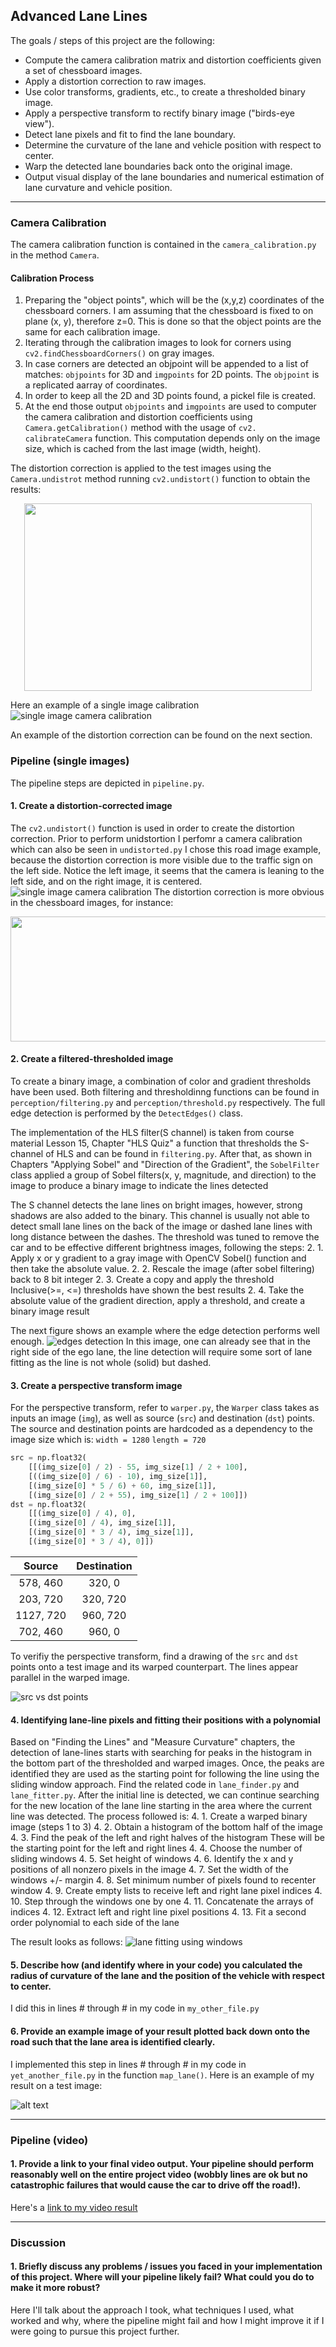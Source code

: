 ## Advanced Lane Lines

The goals / steps of this project are the following:

* Compute the camera calibration matrix and distortion coefficients given a set of chessboard images.
* Apply a distortion correction to raw images.
* Use color transforms, gradients, etc., to create a thresholded binary image.
* Apply a perspective transform to rectify binary image ("birds-eye view").
* Detect lane pixels and fit to find the lane boundary.
* Determine the curvature of the lane and vehicle position with respect to center.
* Warp the detected lane boundaries back onto the original image.
* Output visual display of the lane boundaries and numerical estimation of lane curvature and vehicle position.

[//]: # (Image References)

[image0]: ./output_images/calibration/calibrated_calibration3.jpg "Single Image Calibration"
[image1]: ./output_images/distortion_correction/distortion_correction_test2.jpg "Undistorted"
[image2]: ./output_images/edge_detection/edge_detection_test2_result.jpg "Edge Detection"
[image3]: ./output_images/perspective_transform/bird_eye_view_test2.jpg "Perspective Transform Transformed"
[image4]: ./output_images/lane_fitting/lane_fitting_test2.jpg "Lane Fitting"

[image5]: ./examples/warped_straight_lines.jpg "Warp Example"
[image6]: ./examples/color_fit_lines.jpg "Fit Visual"
[image7]: ./examples/example_output.jpg "Output"
[video1]: ./project_video.mp4 "Video"

---

### Camera Calibration

The camera calibration function is contained in the `camera_calibration.py` in the method `Camera`.

#### Calibration Process
1. Preparing the "object points", which will be the (x,y,z) coordinates of the chessboard corners.
  I am assuming that the chessboard is fixed to on plane (x, y), therefore z=0. This is done so that the object points are the same for each calibration image.
2. Iterating through the calibration images to look for corners using `cv2.findChessboardCorners()` on gray images.
3. In case corners are detected an objpoint will be appended to a list of matches: `objpoints` for 3D and `imgpoints` for 2D points.
  The `objpoint` is a replicated aarray of coordinates.
4. In order to keep all the 2D and 3D points found, a pickel file is created.
5. At the end those output `objpoints` and `imgpoints` are used to computer the camera calibration and distortion coefficients using `Camera.getCalibration()`
  method with the usage of `cv2.   calibrateCamera` function. This computation depends only on the image size, which is cached from the last image (width, height).

The distortion correction is applied to the test images using the `Camera.undistrot` method running `cv2.undistort()` function to obtain the results:
  <p align="center">
  <img width="460" height="300" src="./output_images/calibration/chessboard_calibration.png">
</p>

Here an example of a single image calibration
![single image camera calibration][image0]


An example of the distortion correction can be found on the next section.
### Pipeline (single images)
The pipeline steps are depicted in `pipeline.py`.

#### 1. Create a distortion-corrected image
The `cv2.undistort()` function is used in order to create the distortion correction. Prior to perform unidstortion I perfomr a camera calibration which can also be seen in `undistorted.py`
I chose this road image example, because the distortion correction is more visible due to the traffic sign on the left side. Notice the left image, it seems that the camera is leaning to the left side, and on the right image, it is centered.
![single image camera calibration][image1]
The distortion correction is more obvious in the chessboard images, for instance:
  <p align="center">
  <img width="600" height="200" src="./output_images/distortion_correction/distortion_correction_calibration1.jpg">
</p>

#### 2. Create a filtered-thresholded image
To create a binary image, a combination of color and gradient thresholds have been used. Both filtering and thresholdinng functions can be found in `perception/filtering.py` and `perception/threshold.py` respectively. The full edge detection is performed by the `DetectEdges()` class.

The implementation of the HLS filter(S channel) is taken from course material Lesson 15, Chapter "HLS Quiz" a function that thresholds the S-channel of HLS and can be found in `filtering.py`. After that, as shown in Chapters "Applying Sobel" and "Direction of the Gradient", the `SobelFilter` class applied a group of Sobel filters(x, y, magnitude, and direction) to the image to produce a binary image to indicate the lines detected

The S channel detects the lane lines on bright images, however, strong shadows are also added to the binary. This channel is usually not able to detect small lane lines on the back of the image or dashed lane lines with long distance between the dashes. The threshold was tuned to remove the car and to be effective different brightness images, following the steps:
2. 1. Apply x or y gradient to a gray image with OpenCV Sobel() function and then take the absolute value.
2. 2. Rescale the image (after sobel filtering) back to 8 bit integer
2. 3. Create a copy and apply the threshold
   Inclusive(>=, <=) thresholds have shown the best results
2. 4. Take the absolute value of the gradient direction, apply a threshold, and create a binary image result

The next figure shows an example where the edge detection performs well enough.
![edges detection][image2]
In this image, one can already see that in the right side of the ego lane, the line detection will require some sort of lane fitting as the line is not whole (solid) but dashed.

#### 3. Create a perspective transform image
For the perspective transform, refer to `warper.py`, the `Warper` class takes as inputs an image (`img`), as well as source (`src`) and destination (`dst`) points. The source and destination points are hardcoded as a dependency to the image size which is: `width = 1280` `length = 720`

```python
src = np.float32(
    [[(img_size[0] / 2) - 55, img_size[1] / 2 + 100],
    [((img_size[0] / 6) - 10), img_size[1]],
    [(img_size[0] * 5 / 6) + 60, img_size[1]],
    [(img_size[0] / 2 + 55), img_size[1] / 2 + 100]])
dst = np.float32(
    [[(img_size[0] / 4), 0],
    [(img_size[0] / 4), img_size[1]],
    [(img_size[0] * 3 / 4), img_size[1]],
    [(img_size[0] * 3 / 4), 0]])
```

| Source        | Destination   |
|:-------------:|:-------------:|
| 578, 460      | 320, 0        |
| 203, 720      | 320, 720      |
| 1127, 720     | 960, 720      |
| 702, 460      | 960, 0        |

To verifiy the perspective transform, find a drawing of the `src` and `dst` points onto a test image and its warped counterpart. The lines appear parallel in the warped image.

![src vs dst points][image3]

#### 4. Identifying lane-line pixels and fitting their positions with a polynomial
Based on "Finding the Lines" and "Measure Curvature" chapters, the detection of lane-lines starts with searching for peaks in the histogram in the bottom part of the thresholded and warped images. Once, the peaks are identified they are used as the starting point for following the line using the sliding window approach. Find the related code in `lane_finder.py` and `lane_fitter.py`. After the initial line is detected, we can continue searching for the new location of the lane line starting in the area where the current line was detected.
The process followed is:
4. 1. Create a warped binary image (steps 1 to 3)
4. 2. Obtain a histogram of the bottom half of the image
4. 3. Find the peak of the left and right halves of the histogram
      These will be the starting point for the left and right lines
4. 4. Choose the number of sliding windows
4. 5. Set height of windows
4. 6. Identify the x and y positions of all nonzero pixels in the image
4. 7. Set the width of the windows +/- margin
4. 8. Set minimum number of pixels found to recenter window
4. 9. Create empty lists to receive left and right lane pixel indices
4. 10. Step through the windows one by one
4. 11. Concatenate the arrays of indices
4. 12. Extract left and right line pixel positions
4. 13. Fit a second order polynomial to each side of the lane

The result looks as follows:
![lane fitting using windows][image4]

#### 5. Describe how (and identify where in your code) you calculated the radius of curvature of the lane and the position of the vehicle with respect to center.

I did this in lines # through # in my code in `my_other_file.py`

#### 6. Provide an example image of your result plotted back down onto the road such that the lane area is identified clearly.

I implemented this step in lines # through # in my code in `yet_another_file.py` in the function `map_lane()`.  Here is an example of my result on a test image:

![alt text][image6]

---

### Pipeline (video)

#### 1. Provide a link to your final video output.  Your pipeline should perform reasonably well on the entire project video (wobbly lines are ok but no catastrophic failures that would cause the car to drive off the road!).

Here's a [link to my video result](./project_video.mp4)

---

### Discussion

#### 1. Briefly discuss any problems / issues you faced in your implementation of this project.  Where will your pipeline likely fail?  What could you do to make it more robust?

Here I'll talk about the approach I took, what techniques I used, what worked and why, where the pipeline might fail and how I might improve it if I were going to pursue this project further.
